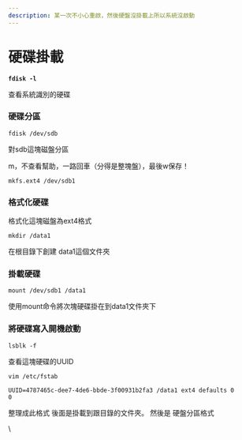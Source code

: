 ```yaml
---
description: 某一次不小心重啟，然後硬盤沒掛載上所以系統沒啟動
---
```


# 硬碟掛載

<pre><code><strong>fdisk -l
</strong></code></pre>

查看系統識別的硬碟

### 硬碟分區

```
fdisk /dev/sdb
```

對sdb這塊磁盤分區

m，不查看幫助，一路回車（分得是整塊盤），最後w保存！

```
mkfs.ext4 /dev/sdb1
```

### 格式化硬碟

格式化這塊磁盤為ext4格式

```
mkdir /data1
```

在根目錄下創建 data1這個文件夾

### 掛載硬碟

```
mount /dev/sdb1 /data1
```

使用mount命令將次塊硬碟掛在到data1文件夾下

### 將硬碟寫入開機啟動

```
lsblk -f
```

查看這塊硬碟的UUID

```
vim /etc/fstab
```

```
UUID=4787465c-dee7-4de6-bbde-3f00931b2fa3 /data1 ext4 defaults 0      0
```

整理成此格式  後面是掛載到跟目錄的文件夾。 然後是 硬盤分區格式

\
